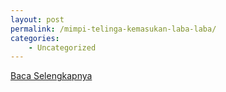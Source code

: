 ```yaml
---
layout: post
permalink: /mimpi-telinga-kemasukan-laba-laba/
categories:
    - Uncategorized
---
```


[Baca Selengkapnya](/07)